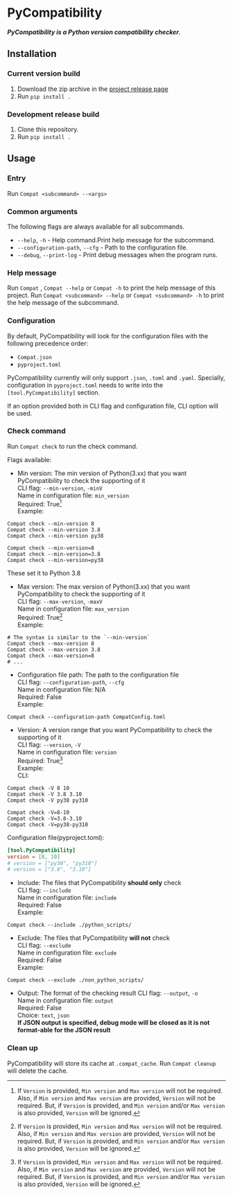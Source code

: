 <meta content="This is a README that this project WILL be in FUTURE.
The feature that implemented will add to /README.md">

# PyCompatibility

**_PyCompatibility is a Python version compatibility checker._**

## Installation

### Current version build
1. Download the zip archive in the [project release page](https://github.com/CaoGitHubUser/PyCompatibility/releases)
2. Run `pip install .`

### Development release build
1. Clone this repository.
2. Run `pip install .`

## Usage

### Entry
Run `Compat <subcommand> --<args>`

### Common arguments
The following flags are always available for all subcommands.
* `--help`, `-h` - Help command.Print help message for the subcommand.
* `--configuration-path`, `--cfg` - Path to the configuration file.
* `--debug`, `--print-log` - Print debug messages when the program runs.

### Help message
Run `Compat` , `Compat --help` or `Compat -h` to print the help message of this project.
Run `Compat <subcommand> --help` or `Compat <subcommand> -h` to print the help message of the subcommand.

### Configuration
By default, PyCompatibility will look for the configuration files with the following precedence order:
* `Compat.json`
* `pyproject.toml`

PyCompatibility currently will only support `.json`, `.toml` and `.yaml`.
Specially, configuration in `pyproject.toml` needs to write into the `[tool.PyCompatibility]` section.

If an option provided both in CLI flag and configuration file, CLI option will be used.

### Check command
Run `Compat check` to run the check command.

Flags available:

* Min version: The min version of Python(3.xx) that you want PyCompatibility to check the supporting of it  
CLI flag: `--min-version`, `-minV`  
Name in configuration file: `min_version`  
Required: True[^1]  
Example:
```shell
Compat check --min-version 8
Compat check --min-version 3.8
Compat check --min-version py38

Compat check --min-version=8
Compat check --min-version=3.8
Compat check --min-version=py38
```
These set it to Python 3.8

* Max version: The max version of Python(3.xx) that you want PyCompatibility to check the supporting of it  
CLI flag: `--max-version`, `-maxV`  
Name in configuration file: `max_version`  
Required: True[^1]  
Example:
```shell
# The syntax is similar to the `--min-version`
Compat check --max-version 8
Compat check --max-version 3.8
Compat check --max-version=8
# ...
```

* Configuration file path: The path to the configuration file  
CLI flag: `--configuration-path`, `--cfg`  
Name in configuration file: N/A  
Required: False  
Example:
```shell
Compat check --configuration-path CompatConfig.toml
```

* Version: A version range that you want PyCompatibility to check the supporting of it  
CLI flag: `--version`, `-V`  
Name in configuration file: `version`  
Required: True[^1]  
Example:  
CLI:
```shell
Compat check -V 8 10
Compat check -V 3.8 3.10
Compat check -V py38 py310

Compat check -V=8-10
Compat check -V=3.8-3.10
Compat check -V=py38-py310
```
Configuration file(pyproject.toml):
```toml
[tool.PyCompatibility]
version = [8, 10]
# version = ["py38", "py310"]
# version = ["3.8", "3.10"]
```

* Include: The files that PyCompatibility **should only** check  
CLI flag: `--include`  
Name in configuration file: `include`  
Required: False  
Example:
```shell
Compat check --include ./python_scripts/
```

* Exclude: The files that PyCompatibility **will not** check  
CLI flag: `--exclude`  
Name in configuration file: `exclude`  
Required: False  
Example:
```shell
Compat check --exclude ./non_python_scripts/
```

* Output: The format of the checking result
CLI flag: `--output`, `-o`  
Name in configuration file: `output`  
Required: False  
Choice: `text`, `json`  
**If JSON output is specified, debug mode will be closed as it is not format-able for the JSON result**

[^1]: If `Version` is provided, `Min version` and `Max version` will not be required.
Also, if `Min version` and `Max version` are provided, `Version` will not be required.
But, if `Version` is provided, and `Min version` and/or `Max version` is also provided,
`Version` will be ignored.

### Clean up

PyCompatibility will store its cache at `.compat_cache`.
Run `Compat cleanup` will delete the cache.
